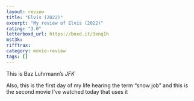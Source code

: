 ```yaml
---
layout: review
title: "Elvis (2022)"
excerpt: "My review of Elvis (2022)"
rating: "3.0"
letterboxd_url: https://boxd.it/3xnq1h
mst3k:
rifftrax:
category: movie-review
tags: []
---
```


This is Baz Luhrmann’s <i>JFK</i>

Also, this is the first day of my life hearing the term “snow job” and this is the second movie I’ve watched today that uses it
